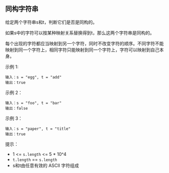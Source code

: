 ## 同构字符串

给定两个字符串s和t，判断它们是否是同构的。

如果s中的字符可以按某种映射关系替换得到t，那么这两个字符串是同构的。

每个出现的字符都应当映射到另一个字符，同时不改变字符的顺序。不同字符不能映射到同一个字符上，相同字符只能映射到同一个字符上，字符可以映射到自己本身。

示例 1:

```
输入：s = "egg", t = "add"
输出：true
```

示例 2：

```
输入：s = "foo", t = "bar"
输出：false
```

示例 3：

```
输入：s = "paper", t = "title"
输出：true
```

提示：

* 1 <= `s.length` <= 5 * 10^4
* `t.length` == `s.length`
* s和t由任意有效的 ASCII 字符组成